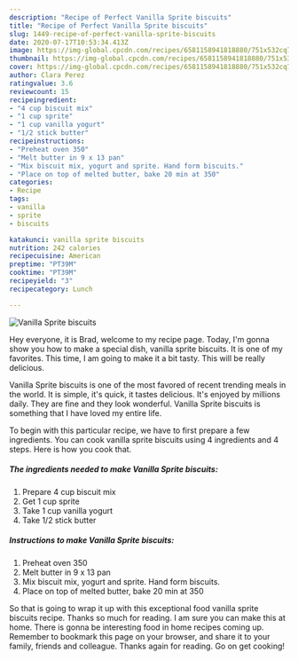 ```yaml
---
description: "Recipe of Perfect Vanilla Sprite biscuits"
title: "Recipe of Perfect Vanilla Sprite biscuits"
slug: 1449-recipe-of-perfect-vanilla-sprite-biscuits
date: 2020-07-17T10:53:34.413Z
image: https://img-global.cpcdn.com/recipes/6581158941818880/751x532cq70/vanilla-sprite-biscuits-recipe-main-photo.jpg
thumbnail: https://img-global.cpcdn.com/recipes/6581158941818880/751x532cq70/vanilla-sprite-biscuits-recipe-main-photo.jpg
cover: https://img-global.cpcdn.com/recipes/6581158941818880/751x532cq70/vanilla-sprite-biscuits-recipe-main-photo.jpg
author: Clara Perez
ratingvalue: 3.6
reviewcount: 15
recipeingredient:
- "4 cup biscuit mix"
- "1 cup sprite"
- "1 cup vanilla yogurt"
- "1/2 stick butter"
recipeinstructions:
- "Preheat oven 350"
- "Melt butter in 9 x 13 pan"
- "Mix biscuit mix, yogurt and sprite. Hand form biscuits."
- "Place on top of melted butter, bake 20 min at 350"
categories:
- Recipe
tags:
- vanilla
- sprite
- biscuits

katakunci: vanilla sprite biscuits 
nutrition: 242 calories
recipecuisine: American
preptime: "PT39M"
cooktime: "PT39M"
recipeyield: "3"
recipecategory: Lunch

---
```



![Vanilla Sprite biscuits](https://img-global.cpcdn.com/recipes/6581158941818880/751x532cq70/vanilla-sprite-biscuits-recipe-main-photo.jpg)

Hey everyone, it is Brad, welcome to my recipe page. Today, I'm gonna show you how to make a special dish, vanilla sprite biscuits. It is one of my favorites. This time, I am going to make it a bit tasty. This will be really delicious.



Vanilla Sprite biscuits is one of the most favored of recent trending meals in the world. It is simple, it's quick, it tastes delicious. It's enjoyed by millions daily. They are fine and they look wonderful. Vanilla Sprite biscuits is something that I have loved my entire life.


To begin with this particular recipe, we have to first prepare a few ingredients. You can cook vanilla sprite biscuits using 4 ingredients and 4 steps. Here is how you cook that.

<!--inarticleads1-->

##### The ingredients needed to make Vanilla Sprite biscuits:

1. Prepare 4 cup biscuit mix
1. Get 1 cup sprite
1. Take 1 cup vanilla yogurt
1. Take 1/2 stick butter




<!--inarticleads2-->

##### Instructions to make Vanilla Sprite biscuits:

1. Preheat oven 350
1. Melt butter in 9 x 13 pan
1. Mix biscuit mix, yogurt and sprite. Hand form biscuits.
1. Place on top of melted butter, bake 20 min at 350




So that is going to wrap it up with this exceptional food vanilla sprite biscuits recipe. Thanks so much for reading. I am sure you can make this at home. There is gonna be interesting food in home recipes coming up. Remember to bookmark this page on your browser, and share it to your family, friends and colleague. Thanks again for reading. Go on get cooking!
